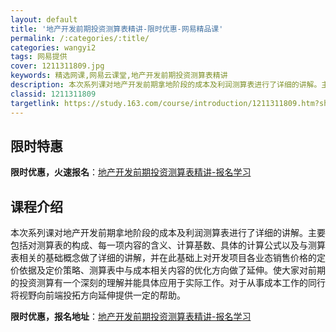 ```yaml
---
layout: default
title: '地产开发前期投资测算表精讲-限时优惠-网易精品课'
permalink: /:categories/:title/
categories: wangyi2
tags: 网易提供
cover: 1211311809.jpg
keywords: 精选网课,网易云课堂,地产开发前期投资测算表精讲
description: 本次系列课对地产开发前期拿地阶段的成本及利润测算表进行了详细的讲解。主要包括对测算表的构成、每一项内容的含义、计算基数、
classid: 1211311809
targetlink: https://study.163.com/course/introduction/1211311809.htm?share=1&shareId=1025206652&utm_campaign=share&utm_medium=iphoneShare&utm_source=&utm_u=1025206652
---
```


## 限时特惠

**限时优惠，火速报名**：[地产开发前期投资测算表精讲-报名学习](https://study.163.com/course/introduction/1211311809.htm?share=1&shareId=1025206652&utm_campaign=share&utm_medium=iphoneShare&utm_source=&utm_u=1025206652)

## 课程介绍

本次系列课对地产开发前期拿地阶段的成本及利润测算表进行了详细的讲解。主要包括对测算表的构成、每一项内容的含义、计算基数、具体的计算公式以及与测算表相关的基础概念做了详细的讲解，并在此基础上对开发项目各业态销售价格的定价依据及定价策略、测算表中与成本相关内容的优化方向做了延伸。使大家对前期的投资测算有一个深刻的理解并能具体应用于实际工作。对于从事成本工作的同行将视野向前端投拓方向延伸提供一定的帮助。

**限时优惠，报名地址**：[地产开发前期投资测算表精讲-报名学习](https://study.163.com/course/introduction/1211311809.htm?share=1&shareId=1025206652&utm_campaign=share&utm_medium=iphoneShare&utm_source=&utm_u=1025206652)

